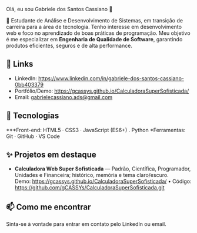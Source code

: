 Olá, eu sou Gabriele dos Santos Cassiano 👋

🎯 Estudante de Análise e Desenvolvimento de Sistemas, em transição de carreira para a área de tecnologia. Tenho interesse em desenvolvimento web e foco no aprendizado de boas práticas de programação. Meu objetivo é me especializar em **Engenharia de Qualidade de Software**, garantindo produtos eficientes, seguros e de alta performance. 

## 🔗 Links
- LinkedIn: https://www.linkedin.com/in/gabriele-dos-santos-cassiano-0bb403379
- Portfólio/Demo: https://gcassys.github.io/CalculadoraSuperSofisticada/
- Email: gabrielecassiano.ads@gmail.com

## 🧰 Tecnologias
***Front-end: HTML5 · CSS3 · JavaScript (ES6+) . Python
*Ferramentas: Git · GitHub · VS Code

## ✨ Projetos em destaque
- **Calculadora Web Super Sofisticada** — Padrão, Científica, Programador, Unidades e Financeira; histórico, memória e tema claro/escuro.  
  Demo: https://gcassys.github.io/CalculadoraSuperSofisticada/ • Código: https://github.com/gCASSYs/CalculadoraSuperSofisticada.git

## 📫 Como me encontrar
Sinta-se à vontade para entrar em contato pelo LinkedIn ou email.

